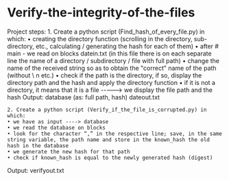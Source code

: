 # Verify-the-integrity-of-the-files
Project steps:
    1. Create a python script (Find_hash_of_every_file.py) in which:
    • creating the directory function (scrolling in the directory, sub-directory, etc., calculating / generating the hash for each of them)
    • after # main - we read on blocks datein.txt (in this file there is on each separate line the name of a directory / subdirectory / file with full path)
    • change the name of the received string so as to obtain the "correct" name of the path (without \ n etc.)
    • check if the path is the directory, if so, display the directory path and the hash and apply the directory function
    • if it is not a directory, it means that it is a file -----> we display the file path and the hash
    Output: database (as: full path, hash) dateout.txt

    2. Create a python script (Verify_if_the_file_is_corrupted.py) in which:
    • we have as input ----> database
    • we read the database on blocks
    • look for the character “,” in the respective line; save, in the same string variable, the path name and store in the known_hash the old hash in the database
    • we generate the new hash for that path
    • check if known_hash is equal to the newly generated hash (digest)

Output: verifyout.txt
